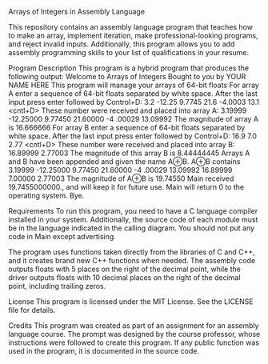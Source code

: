 Arrays of Integers in Assembly Language

This repository contains an assembly language program that teaches how to make an array, implement iteration, make professional-looking programs, and reject invalid inputs. Additionally, this program allows you to add assembly programming skills to your list of qualifications in your resume.

Program Description
This program is a hybrid program that produces the following output:
Welcome to Arrays of Integers
Bought to you by YOUR NAME HERE
This program will manage your arrays of 64-bit floats
For array A enter a sequence of 64-bit floats separated by white space.
After the last input press enter followed by Control+D:
3.2
-12.25
9.7745
21.6
-4.0003
13.1 <enter> <cntl+D>
These number were received and placed into array A:
3.19999 -12.25000 9.77450 21.60000 -4 .00029 13.09992
The magnitude of array A is 16.666666
For array B enter a sequence of 64-bit floats separated by white space.
After the last input press enter followed by Control+D:
16.9
7.0
2.77 <enter> <cntl+D>
These number were received and placed into array B:
16.89999 2.77003
The magnitude of this array B is 8.44444445
Arrays A and B have been appended and given the name A⊕B.
A⊕B contains
3.19999 -12.25000 9.77450 21.60000 -4 .00029 13.09992 16.89999 7.00000
2.77003
The magnitude of A⊕B is 19.74550
Main received 19.7455000000., and will keep it for future use.
Main will return 0 to the operating system. Bye.

Requirements
To run this program, you need to have a C language compiler installed in your system. Additionally, the source code of each module must be in the language indicated in the calling diagram. You should not put any code in Main except advertising.

The program uses functions taken directly from the libraries of C and C++, and it creates brand new C++ functions when needed. The assembly code outputs floats with 5 places on the right of the decimal point, while the driver outputs floats with 10 decimal places on the right of the decimal point, including trailing zeros.

License
This program is licensed under the MIT License. See the LICENSE file for details.

Credits
This program was created as part of an assignment for an assembly language course. The prompt was designed by the course professor, whose instructions were followed to create this program. If any public function was used in the program, it is documented in the source code.

